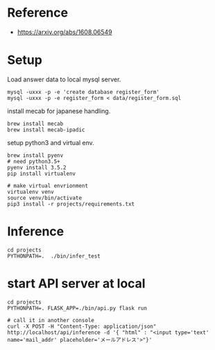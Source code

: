 # Reference

- https://arxiv.org/abs/1608.06549

# Setup

Load answer data to local mysql server.

```
mysql -uxxx -p -e 'create database register_form'
mysql -uxxx -p -e register_form < data/register_form.sql
```

install mecab for japanese handling.
```
brew install mecab
brew install mecab-ipadic
```

setup python3 and virtual env.

```
brew install pyenv
# need python3.5+
pyenv install 3.5.2
pip install virtualenv

# make virtual envrionment
virtualenv venv
source venv/bin/activate
pip3 install -r projects/requirements.txt
```

# Inference

```
cd projects
PYTHONPATH=.  ./bin/infer_test
```

# start API server at local

```
cd projects
PYTHONPATH=. FLASK_APP=./bin/api.py flask run

# call it in another console
curl -X POST -H "Content-Type: application/json" http://localhost/api/inference -d '{ "html" : "<input type='text' name='mail_addr' placeholder='メールアドレス'>"}'
```
